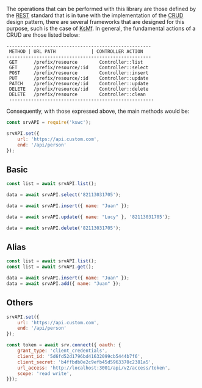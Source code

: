 The operations that can be performed with this library are those defined by the [REST](https://en.wikipedia.org/wiki/Representational_state_transfer) standard that is in tune with the implementation of the [CRUD](https://en.wikipedia.org/wiki/Create,_read,_update_and_delete) design pattern, there are several frameworks that are designed for this purpose, such is the case of [KsMf](https://github.com/ameksike/ksmf/wiki). In general, the fundamental actions of a CRUD are those listed below:
 
```
-----------------------------------------------------
 METHOD | URL PATH             | CONTROLLER ACTION
-----------------------------------------------------
 GET      /prefix/resource        Controller::list
 GET      /prefix/resource/:id    Controller::select
 POST     /prefix/resource        Controller::insert
 PUT      /prefix/resource/:id    Controller::update
 PATCH    /prefix/resource/:id    Controller::update
 DELETE   /prefix/resource/:id    Controller::delete
 DELETE   /prefix/resource        Controller::clean
 -----------------------------------------------------
```

Consequently, with those expressed above, the main methods would be: 
```js
const srvAPI = require('kswc');

srvAPI.set({
    url: 'https://api.custom.com',
    end: '/api/person'
});
```
## Basic 
```js
const list = await srvAPI.list();
```

```js
data = await srvAPI.select('82113031705'); 
```

```js
data = await srvAPI.insert({ name: "Juan" });
```

```js
data = await srvAPI.update({ name: "Lucy" }, '82113031705');    
```

```js
data = await srvAPI.delete('82113031705');
```

## Alias
```js
const list = await srvAPI.list();
const list = await srvAPI.get();
```

```js
data = await srvAPI.insert({ name: "Juan" });
data = await srvAPI.add({ name: "Juan" });
```

## Others
```js
srvAPI.set({
    url: 'https://api.custom.com',
    end: '/api/person'
});
```

```js
const token = await srv.connect({ oauth: {
	grant_type: 'client_credentials',
	client_id: '5d6fd52d1796bd41632099cb5444b7f6',
	client_secret: 'b4ffbdb0e2c9efb45d5963370c2381a5',
	url_access: 'http://localhost:3001/api/v2/access/token',
	scope: 'read write',
}});
```
